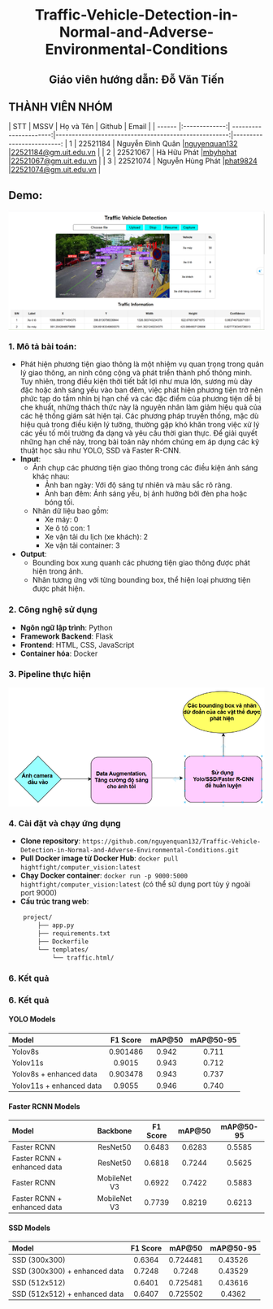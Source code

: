 <div align="center">
    <h1>Traffic-Vehicle-Detection-in-Normal-and-Adverse-Environmental-Conditions</h1>
    <h2>Giáo viên hướng dẫn: Đỗ Văn Tiến</h2>
</div>

## THÀNH VIÊN NHÓM
<a name="thanhvien"></a>
| STT    | MSSV          | Họ và Tên              | Github                                               | Email                   |
| ------ |:-------------:| ----------------------:|-----------------------------------------------------:|-------------------------:
| 1      | 22521184      | Nguyễn Đình Quân       |[nguyenquan132](https://github.com/nguyenquan132)     |22521184@gm.uit.edu.vn   |
| 2      | 22521067      | Hà Hữu Phát            |[mbyhphat](https://github.com/mbyhphat)               |22521067@gm.uit.edu.vn   |
| 3      | 22521074      | Nguyễn Hùng Phát       |[phat9824](https://github.com/phat9824)               |22521074@gm.uit.edu.vn   |

## Demo: 
<img src="images/web.png" align="center">

### **1. Mô tả bài toán**: 
* Phát hiện phương tiện giao thông là một nhiệm vụ quan trọng trong quản lý giao thông, an ninh công cộng và phát triển thành phố thông minh. Tuy
nhiên, trong điều kiện thời tiết bất lợi như mưa lớn, sương mù dày đặc hoặc ánh sáng yếu vào ban đêm, việc phát hiện phương tiện trở nên phức tạp do tầm
nhìn bị hạn chế và các đặc điểm của phương tiện dễ bị che khuất, những thách thức này là nguyên nhân làm giảm hiệu quả của các hệ thống giám sát
hiện tại. Các phương pháp truyền thống, mặc dù hiệu quả trong điều kiện lý tưởng, thường gặp khó khăn trong việc xử lý các yếu tố môi trường đa dạng và yêu
cầu thời gian thực. Để giải quyết những hạn chế này, trong bài toán này nhóm chúng em áp dụng các kỹ thuật học sâu như YOLO, SSD và Faster R-CNN.
* **Input**: 
     *  Ảnh chụp các phương tiện giao thông trong các điều kiện ánh sáng khác nhau:
          * Ảnh ban ngày: Với độ sáng tự nhiên và màu sắc rõ ràng.
          * Ảnh ban đêm: Ánh sáng yếu, bị ảnh hưởng bởi đèn pha hoặc bóng tối.
     *  Nhãn dữ liệu bao gồm:
          * Xe máy: 0
          * Xe ô tô con: 1
          * Xe vận tải du lịch (xe khách): 2
          * Xe vận tải container: 3
* **Output**:
     * Bounding box xung quanh các phương tiện giao thông được phát hiện trong ảnh.
     * Nhãn tương ứng với từng bounding box, thể hiện loại phương tiện được phát hiện.
### **2. Công nghệ sử dụng**
- **Ngôn ngữ lập trình**: Python
- **Framework Backend**: Flask
- **Frontend**: HTML, CSS, JavaScript
- **Container hóa**: Docker
### **3. Pipeline thực hiện**
<img src="images/pipeline.png" align="center">

### **4. Cài đặt và chạy ứng dụng**
* **Clone repository**: ```https://github.com/nguyenquan132/Traffic-Vehicle-Detection-in-Normal-and-Adverse-Environmental-Conditions.git```
* **Pull Docker image từ Docker Hub**: ```docker pull hightfight/computer_vision:latest```
* **Chạy Docker container**: ```docker run -p 9000:5000 hightfight/computer_vision:latest``` (có thể sử dụng port tùy ý ngoài port 9000)
* **Cấu trúc trang web**: 
```
    project/
        ├── app.py
        ├── requirements.txt
        ├── Dockerfile
        └── templates/
            └── traffic.html/
```

### **6. Kết quả**
### **6. Kết quả**

#### YOLO Models
| Model                   | F1 Score  | mAP@50  | mAP@50-95 |
|:------------------------|:---------:|:-------:|:---------:|
| Yolov8s                 | 0.901486 |  0.942  |   0.711   |
| Yolov11s                | 0.9015   |  0.943  |   0.712   |
| Yolov8s + enhanced data | 0.903478 |  0.943  |   0.737   |
| Yolov11s + enhanced data| 0.9055   |  0.946  |   0.740   |

#### Faster RCNN Models
| Model                     | Backbone     | F1 Score  | mAP@50   | mAP@50-95 |
|:--------------------------|:------------:|:--------:|:--------:|:---------:|
| Faster RCNN               | ResNet50     | 0.6483   |  0.6283 |   0.5585  |
| Faster RCNN + enhanced data| ResNet50     | 0.6818   |  0.7244 |   0.5625  |
| Faster RCNN               | MobileNet V3 | 0.6922   |  0.7422 |   0.5883  |
| Faster RCNN + enhanced data| MobileNet V3 | 0.7739   |  0.8219 |   0.6213  |

#### SSD Models
| Model                      | F1 Score | mAP@50    | mAP@50-95  |
|:---------------------------|:--------:|:---------:|:----------:|
| SSD (300x300)              | 0.6364   | 0.724481  |  0.43526   |
| SSD (300x300) + enhanced data| 0.7248 | 0.7248    |  0.43529   |
| SSD (512x512)              | 0.6401   | 0.725481  |  0.43616   |
| SSD (512x512) + enhanced data| 0.6407 | 0.725502  |  0.4362    |

